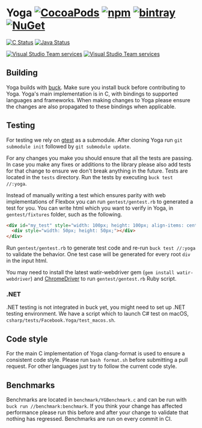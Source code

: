 # Yoga [![CocoaPods](https://img.shields.io/cocoapods/v/YogaKit.svg)](http://cocoapods.org/pods/YogaKit) [![npm](https://img.shields.io/npm/v/yoga-layout.svg)](https://www.npmjs.com/package/yoga-layout) [![bintray](https://img.shields.io/bintray/v/facebook/maven/com.facebook.yoga:yoga.svg)](https://bintray.com/facebook/maven/com.facebook.yoga%3Ayoga/_latestVersion) [![NuGet](https://img.shields.io/nuget/v/Facebook.Yoga.svg)](https://www.nuget.org/packages/Facebook.Yoga)

[![C Status](https://badges.herokuapp.com/travis/facebook/yoga?env=TARGET=c&label=C)](https://travis-ci.org/skyoung09/yoga)
[![Java Status](https://badges.herokuapp.com/travis/facebook/yoga?env=TARGET=java&label=Java)](https://travis-ci.org/skyoung09/yoga)

[![Visual Studio Team services](https://img.shields.io/vso/build/rumar/fe6d27b5-e424-4f61-b8f6-e2ec2f8755fb/1.svg?label=vsts-windows)]()
[![Visual Studio Team services](https://img.shields.io/vso/build/rumar/fe6d27b5-e424-4f61-b8f6-e2ec2f8755fb/2.svg?label=vsts-osx)]()

## Building
Yoga builds with [buck](https://buckbuild.com). Make sure you install buck before contributing to Yoga. Yoga's main implementation is in C, with bindings to supported languages and frameworks. When making changes to Yoga please ensure the changes are also propagated to these bindings when applicable.

## Testing
For testing we rely on [gtest](https://github.com/google/googletest) as a submodule. After cloning Yoga run `git submodule init` followed by `git submodule update`.

For any changes you make you should ensure that all the tests are passing. In case you make any fixes or additions to the library please also add tests for that change to ensure we don't break anything in the future. Tests are located in the `tests` directory. Run the tests by executing `buck test //:yoga`.

Instead of manually writing a test which ensures parity with web implementations of Flexbox you can run `gentest/gentest.rb` to generated a test for you. You can write html which you want to verify in Yoga, in `gentest/fixtures` folder, such as the following.

```html
<div id="my_test" style="width: 100px; height: 100px; align-items: center;">
  <div style="width: 50px; height: 50px;"></div>
</div>
```

Run `gentest/gentest.rb` to generate test code and re-run `buck test //:yoga` to validate the behavior. One test case will be generated for every root `div` in the input html.

You may need to install the latest watir-webdriver gem (`gem install watir-webdriver`) and [ChromeDriver](https://sites.google.com/a/chromium.org/chromedriver/) to run `gentest/gentest.rb` Ruby script.

### .NET
.NET testing is not integrated in buck yet, you might need to set up .NET testing environment. We have a script which to launch C# test on macOS, `csharp/tests/Facebook.Yoga/test_macos.sh`.

## Code style
For the main C implementation of Yoga clang-format is used to ensure a consistent code style. Please run `bash format.sh` before submitting a pull request. For other languages just try to follow the current code style.

## Benchmarks
Benchmarks are located in `benchmark/YGBenchmark.c` and can be run with `buck run //benchmark:benchmark`. If you think your change has affected performance please run this before and after your change to validate that nothing has regressed. Benchmarks are run on every commit in CI.
